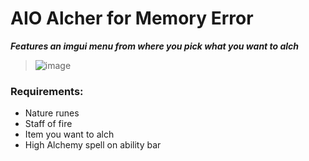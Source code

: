 # **AIO Alcher for Memory Error** 
***Features an imgui menu from where you pick what you want to alch***
> ![image](https://github.com/user-attachments/assets/6fb4e6f3-a0dc-4401-ac63-e2ad5a4a4a94)

### Requirements:
- Nature runes
- Staff of fire
- Item you want to alch
- High Alchemy spell on ability bar
